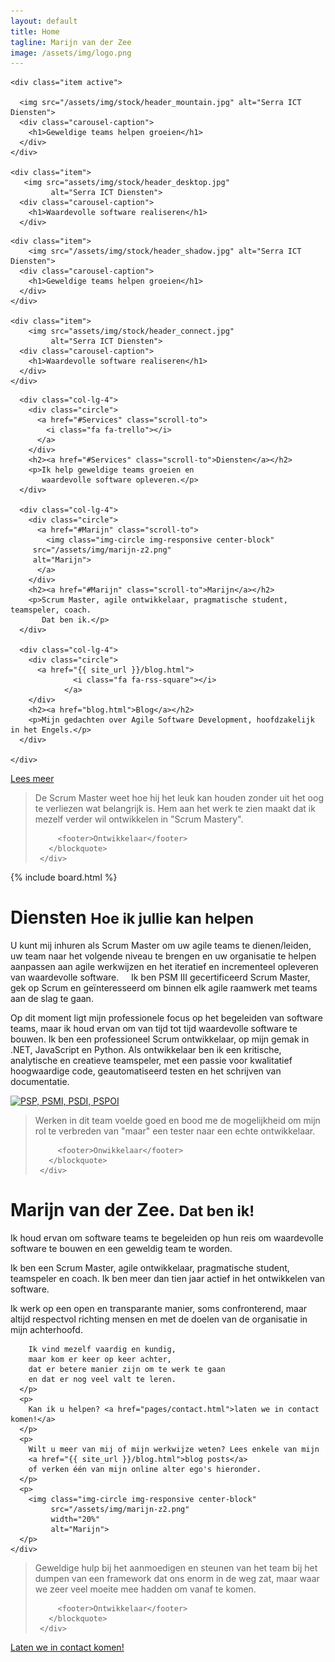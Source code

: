 ```yaml
---
layout: default
title: Home
tagline: Marijn van der Zee
image: /assets/img/logo.png
---
```


<div id="myCarousel" class="carousel slide" data-ride="carousel">
  <!--   
  <ol class="carousel-indicators">
    <li data-target="#myCarousel" data-slide-to="0" class="active"></li>
    <li data-target="#myCarousel" data-slide-to="1"></li>
  </ol>
   -->  
  <div class="carousel-inner" role="listbox">

    <div class="item active">

      <img src="/assets/img/stock/header_mountain.jpg" alt="Serra ICT Diensten">
      <div class="carousel-caption">
        <h1>Geweldige teams helpen groeien</h1>
      </div>
    </div>

    <div class="item">
       <img src="assets/img/stock/header_desktop.jpg"
             alt="Serra ICT Diensten">
      <div class="carousel-caption">
        <h1>Waardevolle software realiseren</h1>
      </div> 
   </div>
    
    <div class="item">
        <img src="/assets/img/stock/header_shadow.jpg" alt="Serra ICT Diensten">
      <div class="carousel-caption">
        <h1>Geweldige teams helpen groeien</h1>
      </div>
    </div>

    <div class="item">
        <img src="assets/img/stock/header_connect.jpg"
             alt="Serra ICT Diensten">
      <div class="carousel-caption">
        <h1>Waardevolle software realiseren</h1>
      </div>
    </div>
    
  </div>
  <!-- 
  <a class="left carousel-control" href="#myCarousel" role="button" data-slide="prev">
    <span class="glyphicon glyphicon-chevron-left" aria-hidden="true"></span>
    <span class="sr-only">Previous</span>
  </a>
  <a class="right carousel-control" href="#myCarousel" role="button" data-slide="next">
    <span class="glyphicon glyphicon-chevron-right" aria-hidden="true"></span>
    <span class="sr-only">Next</span>
  </a>
   -->
</div>

<div class="marketing header">
  <div class="container marketing">
    <div class="row">
 
      <div class="col-lg-4">
        <div class="circle">
          <a href="#Services" class="scroll-to">
            <i class="fa fa-trello"></i>
          </a>
        </div>
        <h2><a href="#Services" class="scroll-to">Diensten</a></h2>
        <p>Ik help geweldige teams groeien en
           waardevolle software opleveren.</p>
      </div>
         
      <div class="col-lg-4">
        <div class="circle">
          <a href="#Marijn" class="scroll-to">
            <img class="img-circle img-responsive center-block" 
         src="/assets/img/marijn-z2.png" 
         alt="Marijn">
          </a>
        </div>
        <h2><a href="#Marijn" class="scroll-to">Marijn</a></h2>
        <p>Scrum Master, agile ontwikkelaar, pragmatische student, teamspeler, coach. 
           Dat ben ik.</p>
      </div>

      <div class="col-lg-4">
        <div class="circle">
          <a href="{{ site_url }}/blog.html">
                  <i class="fa fa-rss-square"></i>
                </a>
        </div>
        <h2><a href="blog.html">Blog</a></h2>
        <p>Mijn gedachten over Agile Software Development, hoofdzakelijk in het Engels.</p>
      </div>    
    
    </div>
  </div>
</div>

<div class="container text-center">
  <a href="#Availability" 
     class="btn btn-primary scroll-to"
     style="margin-top: -20px;">Lees meer</a>
</div>

<div class="container marketing">

  <div class="divider"></div>

  <div class="row">
     <div class="col-md-12">
       <blockquote>
          <!--
          <p>The Scrum Master really knows how to keep it (mostly sessions) fun without losing sight of what's important. Seeing him work makes me want to develop myself more into Scrum Mastery.</p>
          -->
          <p>De Scrum Master weet hoe hij het leuk kan houden zonder uit het oog te verliezen wat belangrijk is. 
          Hem aan het werk te zien maakt dat ik mezelf verder wil ontwikkelen in "Scrum Mastery".</p>

         <footer>Ontwikkelaar</footer>
       </blockquote>
     </div>
  </div>


  <a id="Availability"></a>

  {% include board.html %}

  <div class="row about">
    <div class="col-md-12">
      <a id="Services"></a>
      <h1>Diensten <small>Hoe ik jullie kan helpen</small></h1> 
      <!--
      <p>You can hire me as an Agile Coach or Scrum Master to serve-slash-lead your Scrum team, take your agile teams to the next level and help your organization adapt to agile software delivery.
      I am a PSM I certified Scrum Master and a certified Professional Scrum Practicioner.</p>
      <p>At this point in time, my professional focus is on coaching and guiding software teams, but I do like to deliver value as an agile developer from time to time.
      I am a professional Scrum developer, comfortable in .NET, JavaScript and Python. As a developer, I am a critical, analytical and creative team player with a passion for high quality code, automated testing and writing documentation.</p>
      -->
      <p>U kunt mij inhuren als Scrum Master om uw agile teams te dienen/leiden, 
      uw team naar het volgende niveau te brengen
      en uw organisatie te helpen aanpassen aan agile werkwijzen 
      en het iteratief en incrementeel opleveren van waardevolle software.
      Ik ben PSM III gecertificeerd Scrum Master, gek op Scrum 
      en geïnteresseerd om binnen elk agile raamwerk met teams aan de slag te gaan.
      </p>
      <p>Op dit moment ligt mijn professionele focus op het begeleiden van software teams,
      maar ik houd ervan om van tijd tot tijd waardevolle software te bouwen.
      Ik ben een professioneel Scrum ontwikkelaar, op mijn gemak in .NET, JavaScript en Python.
      Als ontwikkelaar ben ik een kritische, analytische en creatieve teamspeler,
      met een passie voor kwalitatief hoogwaardige code, geautomatiseerd testen en het schrijven van documentatie.        
      </p>
      <p class="text-center">
        <a href="https://www.scrum.org/User-Profile/userId/121566"
           title="scrum.org - Professional Sticky Master">
          <img src="/assets/img/PSMI.png"
               alt="PSP, PSMI, PSDI, PSPOI"
               width="200px">
        </a>
      </p>
    </div>
  </div>

  <div class="divider"></div>

  <div class="row">
     <div class="col-md-12">
       <blockquote>
         <!-- 
         <p>Working on this team felt really good and gave me the opportunity to expand my role from "just" a tester to a developer.</p>
         -->
         <p>
           Werken in dit team voelde goed en bood me de mogelijkheid om mijn rol
           te verbreden van "maar" een tester naar een echte ontwikkelaar.
         </p>

         <footer>Onwikkelaar</footer>
       </blockquote>
     </div>
  </div>

  <div class="divider"></div>

  <div class="row about">
    <div class="col-md-12">
      <a id="Marijn"></a>
      <h1>Marijn van der Zee. <small>Dat ben ik!</small></h1> 
      <p>
        Ik houd ervan om software teams te begeleiden 
        op hun reis 
        om waardevolle software te bouwen
        en een geweldig team te worden.
      </p>
      <p>
       Ik ben een Scrum Master, agile ontwikkelaar, 
       pragmatische student, teamspeler en coach.
       Ik ben meer dan tien jaar actief in het ontwikkelen van software.
      </p>
      <p>
        Ik werk op een open en transparante manier,
        soms confronterend,
        maar altijd respectvol richting mensen 
        en met de doelen van de organisatie in mijn achterhoofd.

        Ik vind mezelf vaardig en kundig,
        maar kom er keer op keer achter,
        dat er betere manier zijn om te werk te gaan
        en dat er nog veel valt te leren.
      </p>
      <p>
        Kan ik u helpen? <a href="pages/contact.html">laten we in contact komen!</a>
      </p>
      <p>
        Wilt u meer van mij of mijn werkwijze weten? Lees enkele van mijn 
        <a href="{{ site_url }}/blog.html">blog posts</a> 
        of verken één van mijn online alter ego's hieronder.
      </p>
      <p>
        <img class="img-circle img-responsive center-block" 
             src="/assets/img/marijn-z2.png" 
             width="20%"
             alt="Marijn">
      </p>
    </div>
  </div>

  <div class="divider"></div>

  <div class="row">
     <div class="col-md-12">
       <blockquote>
         <!-- 
         <p>Great help in encouraging the team to ditch a certain framework that bothered us greatly but we found hard to get rid of.</p>         
         -->
         <p>Geweldige hulp bij het aanmoedigen en steunen van het team
         bij het dumpen van een framework dat ons enorm in de weg zat,
         maar waar we zeer veel moeite mee hadden om vanaf te komen.</p>

         <footer>Ontwikkelaar</footer>
       </blockquote>
     </div>
  </div>

  <div class="divider"></div>

  <a id="Availability"></a>
  <div class="row featurette">
    <div class="col-md-12">
      <p><a href="pages/contact.html" class="btn btn-primary">Laten we in contact komen!</a></p>
    </div>

  </div>

</div>


